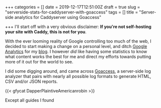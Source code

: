 +++
categories = []
date = 2019-12-17T12:51:00Z
draft = true
slug = "serverside-stats-for-caddyserver-with-goaccess"
tags = []
title = "Server-side analytics for Caddyserver using Goaccess"

+++
I'll start off with a very obvious disclaimer: **If you're not self-hosting your site with Caddy, this is not for you**.

With the ever looming reality of Google controlling too much of the web, I decided to start making a change on a personal level, and ditch [Google Analytics](https://analytics.google.com/) for my [blog](https://msfjarvis.dev). I however *did* like having some statistics to know what content works the best for me and direct my efforts towards putting more of it out for the world to see.

I did some digging around, and came across [Goaccess](https://goaccess.io), a server-side log analyzer that pairs with nearly all possible log formats to generate HTML, CSV and/or JSON reports.

{{< gfycat DapperPlaintiveAmericanrobin >}}


Except all guides I found 